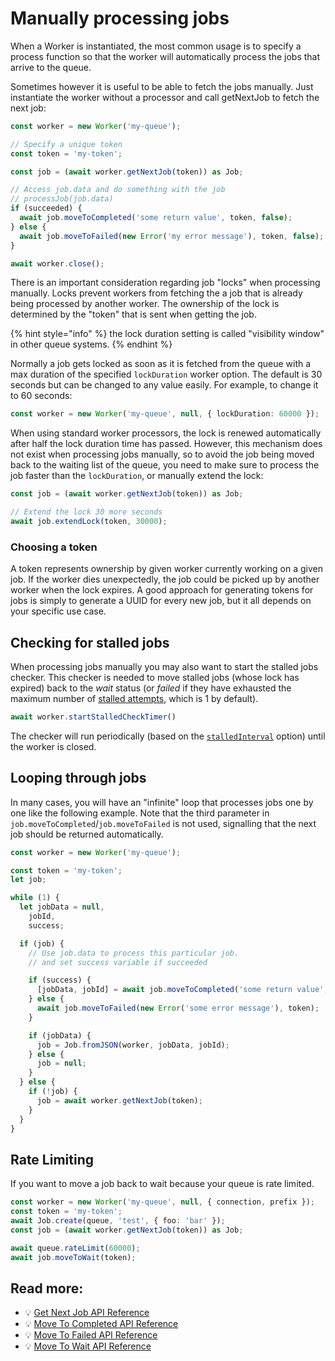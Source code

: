 # Manually processing jobs

When a Worker is instantiated, the most common usage is to specify a process function so that the worker will automatically process the jobs that arrive to the queue.

Sometimes however it is useful to be able to fetch the jobs manually. Just instantiate the worker without a processor and call getNextJob to fetch the next job:

```typescript
const worker = new Worker('my-queue');

// Specify a unique token
const token = 'my-token';

const job = (await worker.getNextJob(token)) as Job;

// Access job.data and do something with the job
// processJob(job.data)
if (succeeded) {
  await job.moveToCompleted('some return value', token, false);
} else {
  await job.moveToFailed(new Error('my error message'), token, false);
}

await worker.close();
```

There is an important consideration regarding job "locks" when processing manually. Locks prevent workers from fetching the a job that is already being processed by  another worker. The ownership of the lock is determined by the "token" that is sent when getting the job.

{% hint style="info" %}
the lock duration setting is called "visibility window" in other queue systems.
{% endhint %}

Normally a job gets locked as soon as it is fetched from the queue with a max duration of the specified `lockDuration` worker option. The default is 30 seconds but can be changed to any value easily. For example, to change it to 60 seconds:

```typescript
const worker = new Worker('my-queue', null, { lockDuration: 60000 });
```

When using standard worker processors, the lock is renewed automatically after half the lock duration time has passed. However, this mechanism does not exist when processing jobs manually, so to avoid the job being moved back to the waiting list of the queue,
you need to make sure to process the job faster than the `lockDuration`, or manually extend the lock:

```typescript
const job = (await worker.getNextJob(token)) as Job;

// Extend the lock 30 more seconds
await job.extendLock(token, 30000);
```

### Choosing a token

A token represents ownership by given worker currently working on a given job. If the worker dies unexpectedly, the job could be picked up by another worker when the lock expires. A good approach for generating tokens for jobs is simply to generate a UUID for every new job, but it all depends on your specific use case.

## Checking for stalled jobs

When processing jobs manually you may also want to start the stalled jobs checker. This checker is needed to move stalled jobs (whose lock has expired) back to the _wait_ status (or _failed_ if they have exhausted the maximum number of [stalled attempts](https://api.docs.bullmq.io/interfaces/v5.WorkerOptions.html#maxStalledCount), which is 1 by default).

```typescript
await worker.startStalledCheckTimer()
```

The checker will run periodically (based on the [`stalledInterval`](https://api.docs.bullmq.io/interfaces/v5.WorkerOptions.html#stalledInterval) option) until the worker is closed.

## Looping through jobs

In many cases, you will have an "infinite" loop that processes jobs one by one like the following example. Note that the third parameter in `job.moveToCompleted`/`job.moveToFailed` is not used, signalling that the next job should be returned automatically.

```typescript
const worker = new Worker('my-queue');

const token = 'my-token';
let job;

while (1) {
  let jobData = null,
    jobId,
    success;

  if (job) {
    // Use job.data to process this particular job.
    // and set success variable if succeeded

    if (success) {
      [jobData, jobId] = await job.moveToCompleted('some return value', token);
    } else {
      await job.moveToFailed(new Error('some error message'), token);
    }

    if (jobData) {
      job = Job.fromJSON(worker, jobData, jobId);
    } else {
      job = null;
    }
  } else {
    if (!job) {
      job = await worker.getNextJob(token);
    }
  }
}
```

## Rate Limiting

If you want to move a job back to wait because your queue is rate limited.

```typescript
const worker = new Worker('my-queue', null, { connection, prefix });
const token = 'my-token';
await Job.create(queue, 'test', { foo: 'bar' });
const job = (await worker.getNextJob(token)) as Job;

await queue.rateLimit(60000);
await job.moveToWait(token);
```

## Read more:

- 💡 [Get Next Job API Reference](https://api.docs.bullmq.io/classes/v5.Worker.html#getNextJob)
- 💡 [Move To Completed API Reference](https://api.docs.bullmq.io/classes/v5.Job.html#moveToCompleted)
- 💡 [Move To Failed API Reference](https://api.docs.bullmq.io/classes/v5.Job.html#moveToFailed)
- 💡 [Move To Wait API Reference](https://api.docs.bullmq.io/classes/v5.Job.html#moveToWait)
